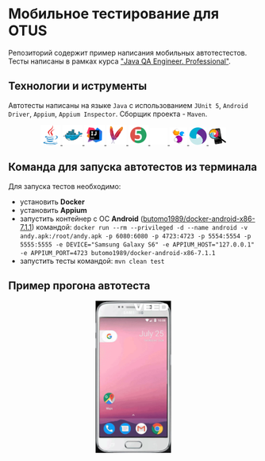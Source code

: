 # Мобильное тестирование для OTUS

Репозиторий содержит пример написания мобильных автотестестов. Тесты написаны в рамках курса ["Java QA Engineer. Professional"](https://otus.ru/lessons/java-qa-pro/).

## Технологии и иструменты

Автотесты написаны на языке `Java` с использованием `JUnit 5`, `Android Driver`, `Appium`, `Appium Inspector`. Сборщик
проекта - `Maven`.
<p align="center">
    <a href="https://www.java.com/">
      <img width="8%" title="Java" src="src/main/resources/media/icon/java-original.svg" alt="java">
    </a>
    <a href="https://www.docker.com/">
      <img width="8%" title="Java" src="src/main/resources/media/icon/Docker.svg" alt="docker">
    </a>
    <a href="https://www.jetbrains.com/">
      <img width="8%" title="IntelliJ IDEA" src="src/main/resources/media/icon/Idea.svg" alt="IntelliJ IDEA">
    </a>
    <a href="https://maven.apache.org/">
      <img width="8%" title="Maven" src="src/main/resources/media/icon/ApacheMaven.svg" alt="Maven">
    </a>
    <a href="https://junit.org/junit5/">
      <img width="8%" title="JUnit5" src="src/main/resources/media/icon/Junit5.svg" alt="JUnit5">
    </a>
    <a href="https://github.com/">
      <img width="7%" title="GitHub" src="src/main/resources/media/icon/github-mark-white.svg" alt="GitHub">
    </a>
    <a href="https://selenide.org/">
      <img width="7%" title="Selenide" src="src/main/resources/media/icon/Selenide.svg" alt="Selenide">
    </a>
    <a href="https://appium.io/">
      <img width="7%" title="Appium" src="src/main/resources/media/icon/appium.svg" alt="Appium">
    </a>
    <a href="https://github.com/appium/appium-inspector">
      <img width="7%" title="Appium Inspector" src="src/main/resources/media/icon/appium_inspector.png" alt="Appium Inspector">
    </a>

</p>

## Команда для запуска автотестов из терминала
Для запуска тестов необходимо: 
- установить **Docker** 
- установить **Appium**
- запустить контейнер с ОС **Android** ([butomo1989/docker-android-x86-7.1.1](https://github.com/budtmo/docker-android)) командой:
`docker run --rm --privileged -d --name android -v andy.apk:/root/andy.apk -p 6080:6080 -p 4723:4723 -p 5554:5554 -p 5555:5555 -e DEVICE="Samsung Galaxy S6" -e APPIUM_HOST="127.0.0.1" -e APPIUM_PORT=4723 butomo1989/docker-android-x86-7.1.1` 
- запустить тесты командой: 
`mvn clean test`

## Пример прогона автотеста

<p align="center">
    <img width="30%" title="Video" src="src/main/resources/media/icon/video_mp4_gif.gif" alt="Video">
</p>


